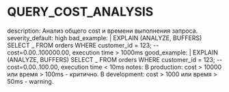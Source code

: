 # QUERY_COST_ANALYSIS

description: Анализ общего cost и времени выполнения запроса.
severity_default: high
bad_example: |
EXPLAIN (ANALYZE, BUFFERS) SELECT _ FROM orders WHERE customer_id = 123;
-- cost=0.00..100000.00, execution time > 1000ms
good_example: |
EXPLAIN (ANALYZE, BUFFERS) SELECT _ FROM orders WHERE customer_id = 123;
-- cost=0.00..100.00, execution time < 10ms
notes: В production: cost > 10000 или время > 100ms - критично. В development: cost > 1000 или время > 50ms - warning.
